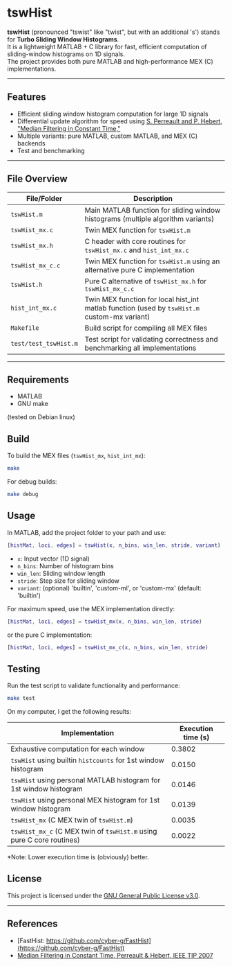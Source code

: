 # tswHist

**tswHist** (pronounced "tswist" like "twist", but with an additional 's') stands for **Turbo Sliding Window Histograms**.  
It is a lightweight MATLAB + C library for fast, efficient computation of sliding-window histograms on 1D signals.  
The project provides both pure MATLAB and high-performance MEX (C) implementations.

---

## Features

- Efficient sliding window histogram computation for large 1D signals
- Differential update algorithm for speed using [S. Perreault and P. Hebert, "Median Filtering in Constant Time,"](https://doi.org/10.1109/TIP.2007.902329)
- Multiple variants: pure MATLAB, custom MATLAB, and MEX (C) backends
- Test and benchmarking

---

## File Overview

| File/Folder               | Description                                                                                   |
|---------------------------|---------------------------------------------------------------------------------------------  |
| `tswHist.m`               | Main MATLAB function for sliding window histograms (multiple algorithm variants)              |
| `tswHist_mx.c`            | Twin MEX function for `tswHist.m`                                                             |
| `tswHist_mx.h`            | C header with core routines for `tswHist_mx.c` and `hist_int_mx.c`                            |
| `tswHist_mx_c.c`          | Twin MEX function for `tswHist.m` using an alternative pure C implementation                  |
| `tswHist.h`               | Pure C alternative of `tswHist_mx.h` for `tswHist_mx_c.c`                                     |
| `hist_int_mx.c`           | Twin MEX function for local hist_int matlab function (used by `tswHist.m` custom-mx variant)  |
| `Makefile`                | Build script for compiling all MEX files                                                      |
| `test/test_tswHist.m`     | Test script for validating correctness and benchmarking all implementations                   |

---

## Requirements

- MATLAB
- GNU make

(tested on Debian linux)

## Build

To build the MEX files (`tswHist_mx`, `hist_int_mx`):

```sh
make
```

For debug builds:
```sh
make debug
```

## Usage
In MATLAB, add the project folder to your path and use:

```matlab
[histMat, loci, edges] = tswHist(x, n_bins, win_len, stride, variant)
```

* `x`: Input vector (1D signal)
* `n_bins`: Number of histogram bins
* `win_len`: Sliding window length
* `stride`: Step size for sliding window
* `variant`: (optional) 'builtin', 'custom-ml', or 'custom-mx' (default: 'builtin')

For maximum speed, use the MEX implementation directly:

```matlab
[histMat, loci, edges] = tswHist_mx(x, n_bins, win_len, stride)
```

or the pure C implementation:

```matlab
[histMat, loci, edges] = tswHist_mx_c(x, n_bins, win_len, stride)
```

## Testing
Run the test script to validate functionality and performance:

```sh
make test
```

On my computer, I get the following results:

| Implementation                                                               | Execution time (s) |
|------------------------------------------------------------------------------|--------------------|
| Exhaustive computation for each window                                       | 0.3802             |
| `tswHist` using builtin `histcounts` for 1st window histogram                | 0.0150             |
| `tswHist` using personal MATLAB histogram for 1st window histogram           | 0.0146             |
| `tswHist` using personal MEX histogram for 1st window histogram              | 0.0139             |
| `tswHist_mx` (C MEX twin of `tswHist.m`)                                     | 0.0035             |
| `tswHist_mx_c` (C MEX twin of `tswHist.m` using pure C core routines)        | 0.0022             |

*Note: Lower execution time is (obviously) better.


## License

This project is licensed under the [GNU General Public License v3.0](LICENSE).

---

## References

- [FastHist: https://github.com/cyber-g/FastHist](https://github.com/cyber-g/FastHist)
- [Median Filtering in Constant Time, Perreault & Hebert, IEEE TIP 2007](https://doi.org/10.1109/TIP.2007.902329)